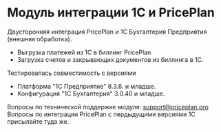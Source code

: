 #  Модуль интеграции 1С и PricePlan
Двусторонняя интеграция PricePlan и 1С Бухгалтерия Предприятия (внешняя обработка).

- Выгрузка платежей из 1С в биллинг PricePlan
- Загрузка счетов и закрывающих документов из биллинга в 1С.

Тестировалась совместимость с версиями

- Платформа "1С Предприятие" 8.3.6. и младше.
- Конфигурация "1С Бухгалтерия" 3.0.40 и младше.

Вопросы по технической поддержке модуля: support@priceplan.pro
Вопросы по интеграции PricePlan с пердыдущими версиями 1С присылайте туда же.
